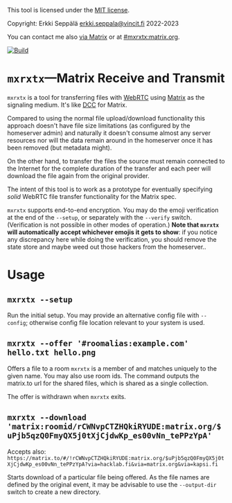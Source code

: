 This tool is licensed under the [MIT license](LICENSE.MIT).

Copyright: Erkki Seppälä <erkki.seppala@vincit.fi> 2022-2023

You can contact me also [via
Matrix](https://matrix.to/#/@flux:matrix.org) or at
[#mxrxtx:matrix.org](https://matrix.to/#/#mxrxtx:matrix.org).

[![Build](https://github.com/eras/mxrxtx/actions/workflows/build.yaml/badge.svg)](https://github.com/eras/mxrxtx/actions/workflows/build.yaml)

# `mxrxtx`—Matrix Receive and Transmit

`mxrxtx` is a tool for transferring files with
[WebRTC](https://webrtc.org) using [Matrix](https://matrix.org) as the
signaling medium. It's like
[DCC](https://en.wikipedia.org/wiki/Direct_Client-to-Client) for
Matrix.

Compared to using the normal file upload/download functionality this
approach doesn't have file size limitations (as configured by the
homeserver admin) and naturally it doesn't consume almost any server
resources nor will the data remain around in the homeserver once it
has been removed (but metadata might).

On the other hand, to transfer the files the source must remain
connected to the Internet for the complete duration of the transfer
and each peer will download the file again from the original provider.

The intent of this tool is to work as a prototype for eventually
specifying _solid_ WebRTC file transfer functionality for the Matrix
spec.

`mxrxtx` supports end-to-end encryption. You may do the emoji
verification at the end of the `--setup`, or separately with the
`--verify` switch. (Verification is not possible in other modes of
operation.) __Note that `mxrxtx` will automatically accept whichever
emojis it gets to show__: if you notice any discrepancy here while
doing the verification, you should remove the state store and maybe
weed out those hackers from the homeserver..

# Usage
## `mxrxtx --setup`
Run the initial setup. You may provide an alternative config file with
`--config`; otherwise config file location relevant to your system is
used.
## `mxrxtx --offer '#roomalias:example.com' hello.txt hello.png`
Offers a file to a room `mxrxtx` is a member of and matches uniquely to
the given name. You may also use room ids. The command outputs the
matrix.to url for the shared files, which is shared as a single
collection.

The offer is withdrawn when `mxrxtx` exits.
## `mxrxtx --download 'matrix:roomid/rCWNvpCTZHQkiRYUDE:matrix.org/$uPjb5qzQ0FmyQX5j0tXjCjdwKp_es00vNn_tePPzYpA'`
Accepts also: `https://matrix.to/#/!rCWNvpCTZHQkiRYUDE:matrix.org/$uPjb5qzQ0FmyQX5j0tXjCjdwKp_es00vNn_tePPzYpA?via=hacklab.fi&via=matrix.org&via=kapsi.fi`

Starts download of a particular file being offered. As the file names
are defined by the original event, it may be advisable to use the
`--output-dir` switch to create a new directory.

